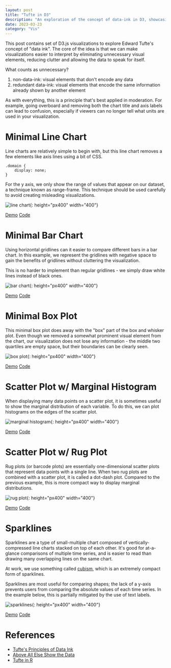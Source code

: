```yaml
---
layout: post
title: "Tufte in D3"
description: "An exploration of the concept of data-ink in D3, showcasing several different types of plots: line chart, bar chart, box plot, scatter plot, rug chart, marginal histogram, and sparkline"
date: 2023-03-23
category: "Vis"
---
```


This post contains set of D3.js visualizations to explore Edward Tufte's concept of "data ink". The core of the idea is that we can make visualizations easier to interpret by eliminating unnecessary visual elements, reducing clutter and allowing the data to speak for itself.

What counts as unnecessary? 
1. non-data-ink: visual elements that don't encode any data
2. redundant data-ink: visual elements that encode the same information already shown by another element

As with everything, this is a principle that's best applied in moderation. For example, going overboard and removing both the chart title and axis labels can lead to confusion, especially if viewers can no longer tell what units are used in your visualization.

# Minimal Line Chart

Line charts are relatively simple to begin with, but this line chart removes a few elements like axis lines using a bit of CSS.

```
.domain {
    display: none;
}
```

For the y axis, we only show the range of values that appear on our dataset, a technique known as range-frame. This technique should be used carefully to avoid creating misleading visualizations.

![line chart](https://yangdanny97.github.io/misc/tufte/line.png){: height="px400" width="400"}

<div><a href="https://yangdanny97.github.io/misc/tufte/line.html">Demo</a> <a href="https://github.com/yangdanny97/yangdanny97.github.io/blob/master/misc/tufte/line.html">Code</a></div>

# Minimal Bar Chart

Using horizontal gridlines can it easier to compare different bars in a bar chart. In this example, we represent the gridlines with negative space to gain the benefits of gridlines without cluttering the visualization. 

This is no harder to implement than regular gridlines - we simply draw white lines instead of black ones.

![bar chart](https://yangdanny97.github.io/misc/tufte/bar.png){: height="px400" width="400"}

<div><a href="https://yangdanny97.github.io/misc/tufte/bar.html">Demo</a> <a href="https://github.com/yangdanny97/yangdanny97.github.io/blob/master/misc/tufte/bar.html">Code</a></div>

# Minimal Box Plot

This minimal box plot does away with the "box" part of the box and whisker plot. Even though we removed a somewhat prominent visual element from the chart, our visualization does not lose any information - the middle two quartiles are empty space, but their boundaries can be clearly seen.

![box plot](https://yangdanny97.github.io/misc/tufte/box.png){: height="px400" width="400"}

<div><a href="https://yangdanny97.github.io/misc/tufte/box.html">Demo</a> <a href="https://github.com/yangdanny97/yangdanny97.github.io/blob/master/misc/tufte/box.html">Code</a></div>

# Scatter Plot w/ Marginal Histogram

When displaying many data points on a scatter plot, it is sometimes useful to show the marginal distribution of each variable. To do this, we can plot histograms on the edges of the scatter plot.

![marginal histogram](https://yangdanny97.github.io/misc/tufte/marginal.png){: height="px400" width="400"}

<div><a href="https://yangdanny97.github.io/misc/tufte/marginal.html">Demo</a> <a href="https://github.com/yangdanny97/yangdanny97.github.io/blob/master/misc/tufte/marginal.html">Code</a></div>

# Scatter Plot w/ Rug Plot

Rug plots (or barcode plots) are essentially one-dimensional scatter plots that represent data points with a single line. When two rug plots are combined with a scatter plot, it is called a dot-dash plot. Compared to the previous example, this is more compact way to display marginal distributions.

![rug plot](https://yangdanny97.github.io/misc/tufte/scatter.png){: height="px400" width="400"}

<div><a href="https://yangdanny97.github.io/misc/tufte/scatter.html">Demo</a> <a href="https://github.com/yangdanny97/yangdanny97.github.io/blob/master/misc/tufte/scatter.html">Code</a></div>

# Sparklines

Sparklines are a type of small-multiple chart composed of vertically-compressed line charts stacked on top of each other. It's good for at-a-glance comparisons of multiple time series, and is easier to read than drawing many overlapping lines on the same chart. 

At work, we use something called [cubism](https://square.github.io/cubism/), which is an extremely compact form of sparklines.

Sparklines are most useful for comparing shapes; the lack of a y-axis prevents users from comparing the absolute values of each time series. In the example below, this is partially mitigated by the use of text labels.

![sparklines](https://yangdanny97.github.io/misc/tufte/sparklines.png){: height="px400" width="400"}

<div><a href="https://yangdanny97.github.io/misc/tufte/sparklines.html">Demo</a> <a href="https://github.com/yangdanny97/yangdanny97.github.io/blob/master/misc/tufte/sparklines.html">Code</a></div>

# References

<ul>
    <li>
        <a href="https://jtr13.github.io/cc19/tuftes-principles-of-data-ink.html">Tufte's Principles of Data Ink</a>
    </li>
    <li>
        <a href="https://medium.com/plotly/above-all-else-show-the-data-1b8bbf05c2ae">Above All Else Show the
            Data</a>
    </li>
    <li>
        <a href="https://motioninsocial.com/tufte/">Tufte in R</a>
    </li>
</ul>